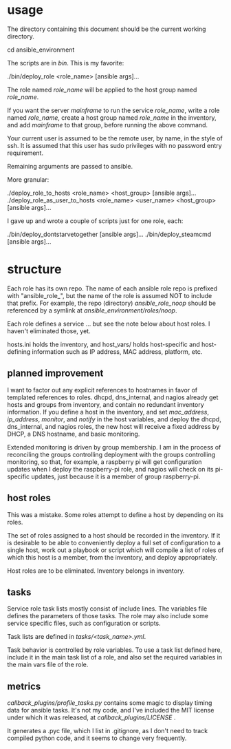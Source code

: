 # usage

The directory containing this document should be the current working directory.

  cd ansible_environment

The scripts are in *bin*.  This is my favorite:

  ./bin/deploy_role &lt;role_name&gt; [ansible args]...

The role named *role_name* will be applied to the host group named *role_name*.

If you want the server *mainframe* to run the service *role_name*, write a role
named *role_name*, create a host group named *role_name* in the inventory, and
add *mainframe* to that group, before running the above command.

Your current user is assumed to be the remote user, by name, in the style of
ssh.  It is assumed that this user has sudo privileges with no password entry
requirement.

Remaining arguments are passed to ansible.

More granular:

  ./deploy_role_to_hosts &lt;role_name&gt; &lt;host_group&gt; [ansible args]...
  ./deploy_role_as_user_to_hosts &lt;role_name&gt; &lt;user_name&gt; &lt;host_group&gt; [ansible args]...

I gave up and wrote a couple of scripts just for one role, each:

  ./bin/deploy_dontstarvetogether [ansible args]...
  ./bin/deploy_steamcmd [ansible args]...

# structure

Each role has its own repo.  The name of each ansible role repo is prefixed
with "ansible_role_", but the name of the role is assumed NOT to include that
prefix.  For example, the repo (directory) *ansible_role_noop* should be
referenced by a symlink at *ansible_environment/roles/noop*.

Each role defines a service ... but see the note below about host roles.  I
haven't eliminated those, yet.

hosts.ini holds the inventory, and host\_vars/ holds host-specific and
host-defining information such as IP address, MAC address, platform, etc.

## planned improvement

I want to factor out any explicit references to hostnames in favor of templated
references to roles.  dhcpd, dns\_internal, and nagios already get hosts and
groups from inventory, and contain no redundant inventory information.  If you
define a host in the inventory, and set *mac\_address*, *ip\_address*,
*monitor*, and *notify* in the host variables, and deploy the dhcpd,
dns\_internal, and nagios roles, the new host will receive a fixed address by
DHCP, a DNS hostname, and basic monitoring.  

Extended monitoring is driven by group membership.  I am in the process of
reconciling the groups controlling deployment with the groups controlling
monitoring, so that, for example, a raspberry pi will get configuration updates
when I deploy the raspberry-pi role, and nagios will check on its pi-specific
updates, just because it is a member of group raspberry-pi.

## host roles

This was a mistake.  Some roles attempt to define a host by depending on its roles.

The set of roles assigned to a host should be recorded in the inventory.  If it
is desirable to be able to conveniently deploy a full set of configuration to a
single host, work out a playbook or script which will compile a list of roles
of which this host is a member, from the inventory, and deploy appropriately.

Host roles are to be eliminated.  Inventory belongs in inventory.

## tasks

Service role task lists mostly consist of include lines.  The variables file
defines the parameters of those tasks.  The role may also include some service
specific files, such as configuration or scripts.

Task lists are defined in *tasks/&lt;task_name&gt;.yml*.

Task behavior is controlled by role variables.  To use a task list defined
here, include it in the main task list of a role, and also set the required
variables in the main vars file of the role.

## metrics

*callback_plugins/profile_tasks.py* contains some magic to display timing
data for ansible tasks.  It's not my code, and I've included the MIT license
under which it was released, at *callback_plugins/LICENSE* .

It generates a .pyc file, which I list in .gitignore, as I don't need to track
compiled python code, and it seems to change very frequently.
